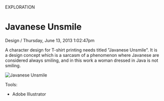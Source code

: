 <p class="type">EXPLORATION</p>

# Javanese Unsmile

<p class="meta">Design  /  Thursday, June 13, 2013 1:02:47pm</p>

A character design for T-shirt printing needs titled "Javanese Unsmile". It is a design concept which is a sarcasm of a phenomenon where Javanese are considered always smiling, and in this work a woman dressed in Java is not smiling.

![Javanese Unsmile](https://farooq-agent.web.app/assets/images/works/details/215-javanese-unsmile/i41.png)

Tools:
- Adobe Illustrator
